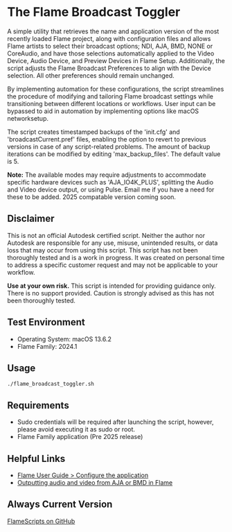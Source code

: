 # The Flame Broadcast Toggler

A simple utility that retrieves the name and application version of the most recently loaded
Flame project, along with configuration files and allows Flame artists to select their
broadcast options; NDI, AJA, BMD, NONE or CoreAudio, and have those selections automatically
applied to the Video Device, Audio Device, and Preview Devices in Flame Setup. Additionally,
the script adjusts the Flame Broadcast Preferences to align with the Device selection. All
other preferences should remain unchanged.

By implementing automation for these configurations, the script streamlines the procedure
of modifying and tailoring Flame broadcast settings while transitioning between different
locations or workflows. User input can be bypassed to aid in automation by implementing
options like macOS networksetup.

The script creates timestamped backups of the 'init.cfg' and 'broadcastCurrent.pref' files,
enabling the option to revert to previous versions in case of any script-related problems.
The amount of backup iterations can be modified by editing 'max_backup_files'.
The default value is 5.

**Note:** The available modes may require adjustments to accommodate specific hardware devices
such as 'AJA_IO4K_PLUS', splitting the Audio and Video device output, or using Pulse.  Email 
me if you have a need for these to be added.  2025 compatable version coming soon.

## Disclaimer

This is not an official Autodesk certified script. Neither the author nor Autodesk are
responsible for any use, misuse, unintended results, or data loss that may occur from using
this script. This script has not been thoroughly tested and is a work in progress. It was
created on personal time to address a specific customer request and may not be applicable
to your workflow.

**Use at your own risk.**
This script is intended for providing guidance only. There is no support provided. Caution
is strongly advised as this has not been thoroughly tested.

## Test Environment

- Operating System: macOS 13.6.2
- Flame Family: 2024.1

## Usage
```
./flame_broadcast_toggler.sh
```

## Requirements

- Sudo credentials will be required after launching the script, however, please avoid executing it as sudo or root.
- Flame Family application (Pre 2025 release)


## Helpful Links

- [Flame User Guide > Configure the application](https://help.autodesk.com/view/FLAME/2024/ENU/?guid=FLAME_install_software_os_installation_Configure_the_application_html)
- [Outputting audio and video from AJA or BMD in Flame](https://www.autodesk.com/support/technical/article/caas/sfdcarticles/sfdcarticles/Outputting-video-from-AJA-Io-4K-Plus-in-Flame.html)

## Always Current Version

[FlameScripts on GitHub](https://github.com/flamescripts/Flame_Scripts)
